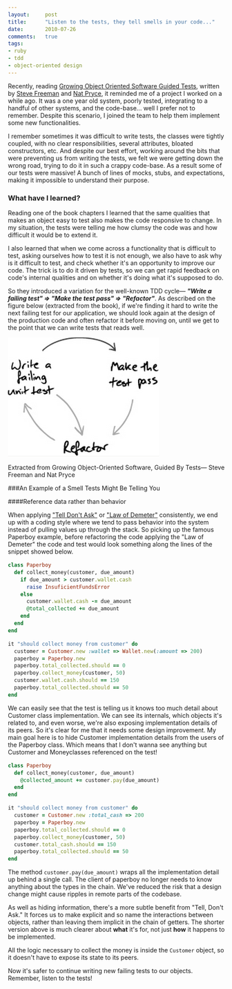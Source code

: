```yaml
---
layout:     post
title:      "Listen to the tests, they tell smells in your code..."
date:       2010-07-26
comments:   true
tags:
- ruby
- tdd
- object-oriented design
---
```


Recently, reading [Growing Object Oriented Software Guided Tests](http://www.amazon.com/Growing-Object-Oriented-Software-Guided-Tests/dp/0321503627), written by [Steve Freeman](http://www.m3p.co.uk/blog) and [Nat Pryce](http://www.natpryce.com), it reminded me of a project I worked on a while ago. It was a one year old system, poorly tested, integrating to a handful of other systems, and the code-base... well I prefer not to remember. Despite this scenario, I joined the team to help them implement some new functionalities.

I remember sometimes it was difficult to write tests, the classes were tightly coupled, with no clear responsibilities, several attributes, bloated constructors, etc. And despite our best effort, working around the bits that were preventing us from writing the tests, we felt we were getting down the wrong road, trying to do it in such a crappy code-base. As a result some of our tests were massive! A bunch of lines of mocks, stubs, and expectations, making it impossible to understand their purpose.

### What have I learned?

Reading one of the book chapters I learned that the same qualities that makes an object easy to test also makes the code responsive to change. In my situation, the tests were telling me how clumsy the code was and how difficult it would be to extend it.

I also learned that when we come across a functionality that is difficult to test, asking ourselves how to test it is not enough, we also have to ask why is it difficult to test, and check whether it's an opportunity to improve our code. The trick is to do it driven by tests, so we can get rapid feedback on code's internal qualities and on whether it's doing what it's supposed to do.

So they introduced a variation for the well-known TDD cycle— _**"Write a failing test" => "Make the test pass" => "Refactor"**_. As described on the figure below (extracted from the book), if we're finding it hard to write the next failing test for our application, we should look again at the design of the production code and often refactor it before moving on, until we get to the point that we can write tests that reads well.

![Extracted from Growing Object-Oriented Software, Guided By Tests— Steve Freeman and Nat Pryce](/assets/article_images/2010-07-26-listen-to-the-tests-they-tell-smells-in-your-code/tdd-cycle.png)

Extracted from Growing Object-Oriented Software, Guided By Tests— Steve Freeman and Nat Pryce

###An Example of a Smell Tests Might Be Telling You

####Reference data rather than behavior

When applying ["Tell Don't Ask"](http://pragprog.com/articles/tell-dont-ask) or ["Law of Demeter"](http://pragprog.com/articles/tell-dont-ask) consistently, we end up with a coding style where we tend to pass behavior into the system instead of pulling values up through the stack. So picking up the famous Paperboy example, before refactoring the code applying the "Law of Demeter" the code and test would look something along the lines of the snippet showed below.

```ruby
class Paperboy
  def collect_money(customer, due_amount)
    if due_amount > customer.wallet.cash
      raise InsuficientFundsError
    else
      customer.wallet.cash -= due_amount
      @total_collected += due_amount
    end
  end
end
```
```ruby
it "should collect money from customer" do
  customer = Customer.new :wallet => Wallet.new(:amount => 200)
  paperboy = Paperboy.new
  paperboy.total_collected.should == 0
  paperboy.collect_money(customer, 50)
  customer.wallet.cash.should == 150
  paperboy.total_collected.should == 50
end
```

We can easily see that the test is telling us it knows too much detail about Customer class implementation. We can see its internals, which objects it's related to, and even worse, we're also exposing implementation details of its peers. So it's clear for me that it needs some design improvement. My main goal here is to hide Customer implementation details from the users of the Paperboy class. Which means that I don't wanna see anything but Customer and Moneyclasses referenced on the test!

```ruby
class Paperboy
  def collect_money(customer, due_amount)
    @collected_amount += customer.pay(due_amount)
  end
end
```
```ruby
it "should collect money from customer" do
  customer = Customer.new :total_cash => 200
  paperboy = Paperboy.new
  paperboy.total_collected.should == 0
  paperboy.collect_money(customer, 50)
  customer.total_cash.should == 150
  paperboy.total_collected.should == 50
end
```

The method ```customer.pay(due_amount)``` wraps all the implementation detail up behind a single call. The client of paperboy no longer needs to know anything about the types in the chain. We've reduced the risk that a design change might cause ripples in remote parts of the codebase.

As well as hiding information, there's a more subtle benefit from "Tell, Don't Ask." It forces us to make explicit and so name the interactions between objects, rather than leaving them implicit in the chain of getters. The shorter version above is much clearer about **what** it's for, not just **how** it happens to be implemented.

All the logic necessary to collect the money is inside the ```Customer``` object, so it doesn't have to expose its state to its peers.

Now it's safer to continue writing new failing tests to our objects. Remember, listen to the tests!
